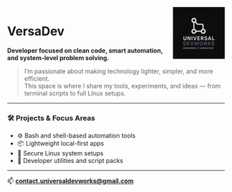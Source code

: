 <img src="logo1_compressed.png" width="120" align="right" />

# VersaDev  
**Developer focused on clean code, smart automation, and system-level problem solving.**

> I’m passionate about making technology lighter, simpler, and more efficient.  
> This space is where I share my tools, experiments, and ideas — from terminal scripts to full Linux setups.

---

### 🛠 Projects & Focus Areas  
- ⚙️ Bash and shell-based automation tools  
- 📦 Lightweight local-first apps  
- 🔐 Secure Linux system setups  
- 🧰 Developer utilities and script packs  

---

📫 **contact.universaldevworks@gmail.com**
